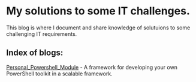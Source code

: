 # My solutions to some IT challenges.
This blog is where I document and share knowledge of solutuions to some challenging IT requirements.

## Index of blogs:

[Personal_Powershell_Module] - A framework for developing your own PowerShell toolkit in a scalable framework.


[Personal_Powershell_Module]: <https://synxuk.github.io/PersonalPowershellModule.html>
